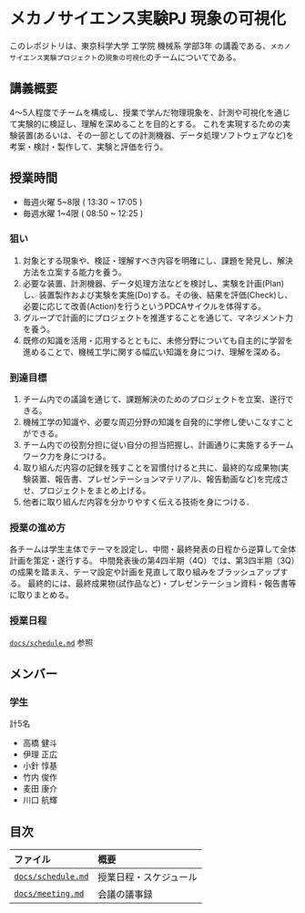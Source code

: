 # メカノサイエンス実験PJ 現象の可視化
このレポジトリは、東京科学大学 工学院 機械系 学部3年 の講義である、`メカノサイエンス実験プロジェクト`の`現象の可視化`のチームについてである。

## 講義概要
4〜5人程度でチームを構成し、授業で学んだ物理現象を、計測や可視化を通じて実験的に検証し、理解を深めることを目的とする。
これを実現するための実験装置(あるいは、その一部としての計測機器、データ処理ソフトウェアなど)を考案・検討・製作して、実験と評価を行う。

## 授業時間
* 毎週火曜 5~8限 ( 13:30 ~ 17:05 )
* 毎週水曜 1~4限 ( 08:50 ~ 12:25 )

### 狙い
1. 対象とする現象や、検証・理解すべき内容を明確にし、課題を発見し、解決方法を立案する能力を養う。
2. 必要な装置、計測機器、データ処理方法などを検討し、実験を計画(Plan)し、装置製作および実験を実施(Do)する。その後、結果を評価(Check)し、必要に応じて改善(Action)を行うというPDCAサイクルを体得する。
3. グループで計画的にプロジェクトを推進することを通じて、マネジメント力を養う。
4. 既修の知識を活用・応用するとともに、未修分野についても自主的に学習を進めることで、機械工学に関する幅広い知識を身につけ、理解を深める。

### 到達目標
1. チーム内での議論を通じて、課題解決のためのプロジェクトを立案、遂行できる。
2. 機械工学の知識や、必要な周辺分野の知識を自発的に学修し使いこなすことができる。
3. チーム内での役割分担に従い自分の担当把握し、計画通りに実施するチームワーク力を身につける。
4. 取り組んだ内容の記録を残すことを習慣付けると共に、最終的な成果物(実験装置、報告書、プレゼンテーションマテリアル、報告動画など)を完成させ、プロジェクトをまとめ上げる。
5. 他者に取り組んだ内容を分かりやすく伝える技術を身につける．

### 授業の進め方
各チームは学生主体でテーマを設定し、中間・最終発表の日程から逆算して全体計画を策定・遂行する。
中間発表後の第4四半期（4Q）では、第3四半期（3Q）の成果を踏まえ、テーマ設定や計画を見直して取り組みをブラッシュアップする。
最終的には、最終成果物(試作品など)・プレゼンテーション資料・報告書等に取りまとめる。

### 授業日程
[`docs/schedule.md`](docs/schedule.md) 参照

## メンバー
### 学生
計5名
* 高橋 健斗
* 伊理 正広
* 小針 惇基
* 竹内 俊作
* 麦田 康介
* 川口 航輝

## 目次
|ファイル|概要|
|:--|:--|
|[`docs/schedule.md`](docs/schedule.md)|授業日程・スケジュール|
|[`docs/meeting.md`](docs/meeting.md)|会議の議事録|